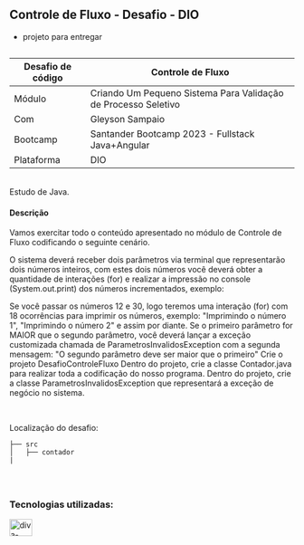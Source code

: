 
## Controle de Fluxo - Desafio - DIO
- projeto para entregar
##

| Desafio de código | Controle de Fluxo |
|--|--|
| Módulo | Criando Um Pequeno Sistema Para Validação de Processo Seletivo |
| Com | Gleyson Sampaio |
| Bootcamp | Santander Bootcamp 2023 - Fullstack Java+Angular |
| Plataforma | DIO |


<br>
Estudo de Java.

<br>

#### Descrição
Vamos exercitar todo o conteúdo apresentado no módulo de Controle de Fluxo codificando o seguinte cenário.

O sistema deverá receber dois parâmetros via terminal que representarão dois números inteiros, com estes dois números você deverá obter a quantidade de interações (for) e realizar a impressão no console (System.out.print) dos números incrementados, exemplo:

Se você passar os números 12 e 30, logo teremos uma interação (for) com 18 ocorrências para imprimir os números, exemplo: "Imprimindo o número 1", "Imprimindo o número 2" e assim por diante.
Se o primeiro parâmetro for MAIOR que o segundo parâmetro, você deverá lançar a exceção customizada chamada de ParametrosInvalidosException com a segunda mensagem: "O segundo parâmetro deve ser maior que o primeiro"
Crie o projeto DesafioControleFluxo
Dentro do projeto, crie a classe Contador.java para realizar toda a codificação do nosso programa.
Dentro do projeto, crie a classe ParametrosInvalidosException que representará a exceção de negócio no sistema.

<br>


Localização do desafio:
```
├── src
│   ├── contador
|  
```

<br>

##
### Tecnologias utilizadas:

<div>
  <img align="center" alt="diva-Java" height="30" width="40" src="https://cdn.jsdelivr.net/gh/devicons/devicon/icons/java/java-original.svg">
</div>


